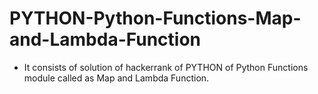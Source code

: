 # PYTHON-Python-Functions-Map-and-Lambda-Function
- It consists of solution of hackerrank of PYTHON of Python Functions module called as Map and Lambda Function.
